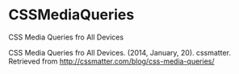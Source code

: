 CSSMediaQueries
===============

CSS Media Queries fro All Devices

CSS Media Queries fro All Devices. (2014, January, 20). cssmatter. Retrieved from http://cssmatter.com/blog/css-media-queries/
